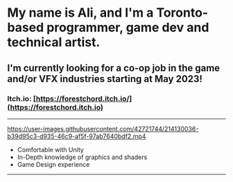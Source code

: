 # My name is Ali, and I'm a Toronto-based programmer, game dev and technical artist.
**I'm currently looking for a co-op job in the game and/or VFX industries starting at May 2023!**
---
### **Itch.io:** [https://forestchord.itch.io/](https://forestchord.itch.io)
---



https://user-images.githubusercontent.com/42721744/214130036-b39d95c3-d935-46c9-af5f-97ab7640bdf2.mp4



- Comfortable with Unity
- In-Depth knowledge of graphics and shaders
- Game Design experience

---
